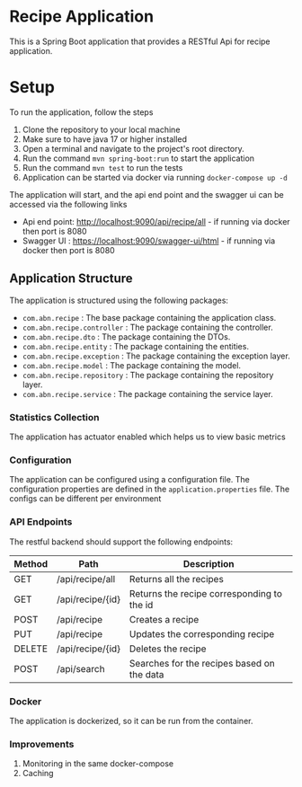 # Recipe Application

This is a Spring Boot application that provides a RESTful Api for recipe application.

# Setup

To run the application, follow the steps

1. Clone the repository to your local machine
2. Make sure to have java 17 or higher installed
3. Open a terminal and navigate to the project's root directory.
4. Run the command `mvn spring-boot:run` to start the application
5. Run the command `mvn test` to run the tests
6. Application can be started via docker via running `docker-compose up -d`

The application will start, and the api end point and the swagger ui can be accessed via the following links

- Api end point: [http://localhost:9090/api/recipe/all](http://localhsot:9090/api/recipe/all) - if running via docker
  then port is 8080
- Swagger UI : [https://localhost:9090/swagger-ui/html](https://localhost:9090/swagger-ui/html) - if running via docker
  then port is 8080

## Application Structure

The application is structured using the following packages:

- `com.abn.recipe` : The base package containing the application class.
- `com.abn.recipe.controller` : The package containing the controller.
- `com.abn.recipe.dto` : The package containing the DTOs.
- `com.abn.recipe.entity` : The package containing the entities.
- `com.abn.recipe.exception` : The package containing the exception layer.
- `com.abn.recipe.model` : The package containing the model.
- `com.abn.recipe.repository` : The package containing the repository layer.
- `com.abn.recipe.service` : The package containing the service layer.

### Statistics Collection

The application has actuator enabled which helps us to view basic metrics

### Configuration

The application can be configured using a configuration file. The configuration properties are defined in
the `application.properties` file.
The configs can be different per environment

### API Endpoints

The restful backend should support the following endpoints:

| Method | Path             | Description                                |
|--------|------------------|--------------------------------------------|
| GET    | /api/recipe/all  | Returns all the recipes                    |
| GET    | /api/recipe/{id} | Returns the recipe corresponding to the id |
| POST   | /api/recipe      | Creates a recipe                           |
| PUT    | /api/recipe      | Updates the corresponding recipe           |
| DELETE | /api/recipe/{id} | Deletes the recipe                         |
| POST   | /api/search      | Searches for the recipes based on the data |

### Docker

The application is dockerized, so it can be run from the container.

### Improvements

1. Monitoring in the same docker-compose
2. Caching